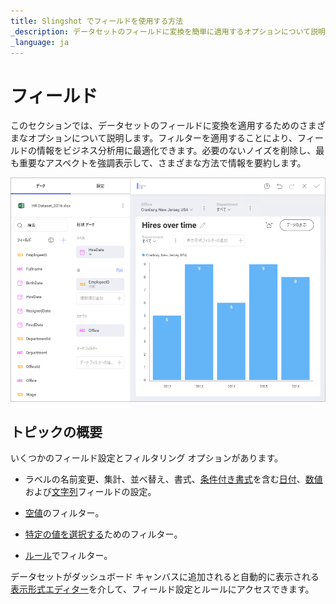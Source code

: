 ```yaml
---
title: Slingshot でフィールドを使用する方法
_description: データセットのフィールドに変換を簡単に適用するオプションについて説明します。
_language: ja
---
```


# フィールド

このセクションでは、データセットのフィールドに変換を適用するためのさまざまなオプションについて説明します。フィルターを適用することにより、フィールドの情報をビジネス分析用に最適化できます。必要のないノイズを削除し、最も重要なアスペクトを強調表示して、さまざまな方法で情報を要約します。

<img src="images/Field-Rules-Settings.png" alt="Field-Rules-Settings.png" class="responsive-img"/>

## トピックの概要

いくつかのフィールド設定とフィルタリング オプションがあります。

  - ラベルの名前変更、集計、並べ替え、書式、[条件付き書式](conditional-formatting.html)を含む[日付](field-settings.html#date-fields)、[数値](field-settings.html#numeric-fields)および[文字列](field-settings.html#abc-fields)フィールドの設定。

  - [空値](field-filters-rules.html#empty-values)のフィルター。

  - [特定の値を選択する](field-filters-rules.html#select-values)ためのフィルター。

  - [ルール](field-filters-rules.html#rules)でフィルター。

データセットがダッシュボード キャンバスに追加されると自動的に表示される[表示形式エディター](~/jp/data-visualizations/visualizations-editor.html)を介して、フィールド設定とルールにアクセスできます。
